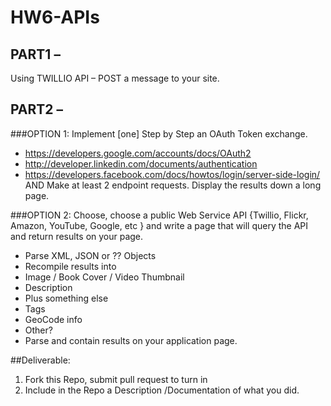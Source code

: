 # HW6-APIs


## PART1 –
 Using TWILLIO API – POST a message to your site.
## PART2 – 
###OPTION 1: Implement [one] Step by Step an OAuth Token exchange.
 - https://developers.google.com/accounts/docs/OAuth2
 - http://developer.linkedin.com/documents/authentication 
 - https://developers.facebook.com/docs/howtos/login/server-side-login/ 
AND Make at least 2 endpoint requests. 
Display the results down a long page.

###OPTION 2: Choose, choose a public Web Service API {Twillio, Flickr, Amazon, YouTube,  Google, etc } and write a page that will query the API and return results on your page.
 - Parse XML, JSON or ?? Objects
 - Recompile results into 
 - Image / Book Cover / Video Thumbnail
 - Description
 - Plus something else  
 - Tags
 - GeoCode info
 - Other?
 - Parse and contain results on your application page.
 
##Deliverable: 
1. Fork this Repo, submit pull request to turn in
2. Include in the Repo a Description /Documentation  of what you did.
